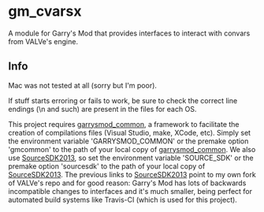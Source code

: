 # gm_cvarsx

A module for Garry's Mod that provides interfaces to interact with convars from VALVe's engine.

## Info

Mac was not tested at all (sorry but I'm poor).

If stuff starts erroring or fails to work, be sure to check the correct line endings (\n and such) are present in the files for each OS.

This project requires [garrysmod_common][1], a framework to facilitate the creation of compilations files (Visual Studio, make, XCode, etc). Simply set the environment variable 'GARRYSMOD_COMMON' or the premake option 'gmcommon' to the path of your local copy of [garrysmod_common][1]. We also use [SourceSDK2013][2], so set the environment variable 'SOURCE_SDK' or the premake option 'sourcesdk' to the path of your local copy of [SourceSDK2013][2]. The previous links to [SourceSDK2013][2] point to my own fork of VALVe's repo and for good reason: Garry's Mod has lots of backwards incompatible changes to interfaces and it's much smaller, being perfect for automated build systems like Travis-CI (which is used for this project).


  [1]: https://github.com/danielga/garrysmod_common
  [2]: https://github.com/danielga/sourcesdk-minimal
